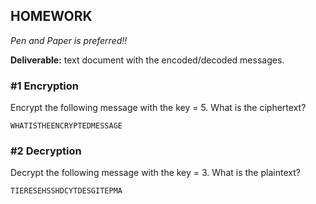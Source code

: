 ## HOMEWORK
 
*Pen and Paper is preferred!!*

**Deliverable:** text document with the encoded/decoded messages.


### #1 Encryption

Encrypt the following message with the key = 5. What is the ciphertext?

`WHATISTHEENCRYPTEDMESSAGE`

### #2 Decryption

Decrypt the following message with the key = 3. What is the plaintext?

`TIERESEHSSHDCYTDESGITEPMA`
